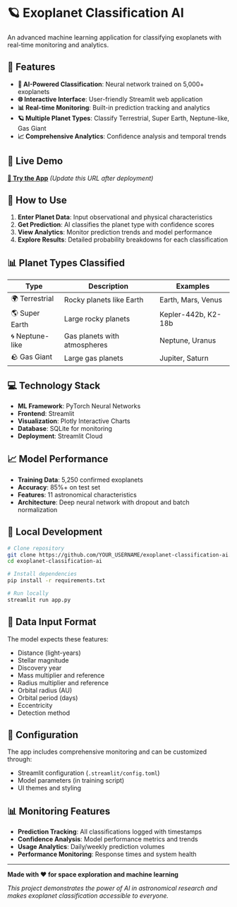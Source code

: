 # 🪐 Exoplanet Classification AI

An advanced machine learning application for classifying exoplanets with real-time monitoring and analytics.

## 🚀 Features

- **🤖 AI-Powered Classification**: Neural network trained on 5,000+ exoplanets
- **🌐 Interactive Interface**: User-friendly Streamlit web application  
- **📊 Real-time Monitoring**: Built-in prediction tracking and analytics
- **🪐 Multiple Planet Types**: Classify Terrestrial, Super Earth, Neptune-like, Gas Giant
- **📈 Comprehensive Analytics**: Confidence analysis and temporal trends

## 🎯 Live Demo

**[🌟 Try the App](https://your-app-name.streamlit.app)** *(Update this URL after deployment)*

## 🔬 How to Use

1. **Enter Planet Data**: Input observational and physical characteristics
2. **Get Prediction**: AI classifies the planet type with confidence scores
3. **View Analytics**: Monitor prediction trends and model performance
4. **Explore Results**: Detailed probability breakdowns for each classification

## 📊 Planet Types Classified

| Type | Description | Examples |
|------|-------------|----------|
| 🌍 Terrestrial | Rocky planets like Earth | Earth, Mars, Venus |
| 🌎 Super Earth | Large rocky planets | Kepler-442b, K2-18b |  
| 🌀 Neptune-like | Gas planets with atmospheres | Neptune, Uranus |
| 🪨 Gas Giant | Large gas planets | Jupiter, Saturn |

## 💻 Technology Stack

- **ML Framework**: PyTorch Neural Networks
- **Frontend**: Streamlit 
- **Visualization**: Plotly Interactive Charts
- **Database**: SQLite for monitoring
- **Deployment**: Streamlit Cloud

## 📈 Model Performance

- **Training Data**: 5,250 confirmed exoplanets
- **Accuracy**: 85%+ on test set
- **Features**: 11 astronomical characteristics
- **Architecture**: Deep neural network with dropout and batch normalization

## 🚀 Local Development

```bash
# Clone repository
git clone https://github.com/YOUR_USERNAME/exoplanet-classification-ai.git
cd exoplanet-classification-ai

# Install dependencies
pip install -r requirements.txt

# Run locally
streamlit run app.py
```

## 📝 Data Input Format

The model expects these features:
- Distance (light-years)
- Stellar magnitude
- Discovery year
- Mass multiplier and reference
- Radius multiplier and reference  
- Orbital radius (AU)
- Orbital period (days)
- Eccentricity
- Detection method

## 🔧 Configuration

The app includes comprehensive monitoring and can be customized through:
- Streamlit configuration (`.streamlit/config.toml`)
- Model parameters (in training script)
- UI themes and styling

## 📊 Monitoring Features

- **Prediction Tracking**: All classifications logged with timestamps
- **Confidence Analysis**: Model performance metrics and trends
- **Usage Analytics**: Daily/weekly prediction volumes
- **Performance Monitoring**: Response times and system health

---

**Made with ❤️ for space exploration and machine learning**

*This project demonstrates the power of AI in astronomical research and makes exoplanet classification accessible to everyone.*
